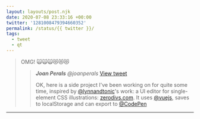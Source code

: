 ```yaml
---
layout: layouts/post.njk
date: 2020-07-08 23:33:16 +00:00
twitter: '1281008479394660352'
permalink: /status/{{ twitter }}/
tags: 
  - tweet
  - qt
---
```


> OMG! 🙀🙀🙀😻😻😻 
> 
> > <cite>**Joan Perals** @joanperals</cite> [View tweet](https://twitter.com/joanperals/status/1281006487557615617)
> > 
> > OK, here is a side project I've been working on for quite some time, inspired by [@lynnandtonic](/)'s work: a UI editor for single-element CSS illustrations: [zerodivs.com](https://zerodivs.com). It uses [@vuejs](https://twitter.com/vuejs), saves to localStorage and can export to [@CodePen](https://twitter.com/CodePen)

---
